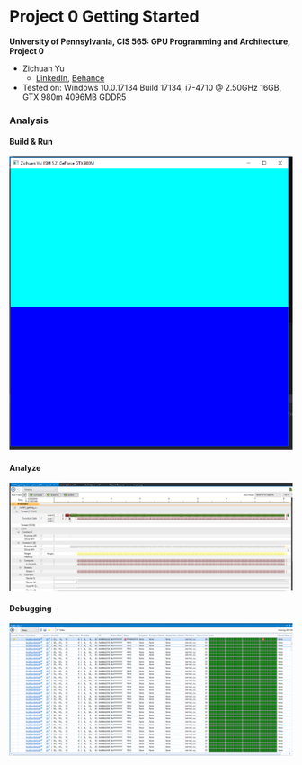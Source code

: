 Project 0 Getting Started
====================

**University of Pennsylvania, CIS 565: GPU Programming and Architecture, Project 0**

* Zichuan Yu
  * [LinkedIn](https://www.linkedin.com/in/zichuan-yu/), [Behance](https://www.behance.net/zainyu717ebcc)
* Tested on: Windows 10.0.17134 Build 17134, i7-4710 @ 2.50GHz 16GB, GTX 980m 4096MB GDDR5

### Analysis

#### Build & Run

![window image](images/change_name.PNG)

#### Analyze

![performance_analysis](images/performance_analysis.PNG)

#### Debugging

![debugging](images/wrap_info.PNG)

